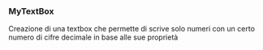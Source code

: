 ### MyTextBox
Creazione di una textbox che permette di scrive solo numeri con un certo numero di cifre decimale in base alle sue proprietà
